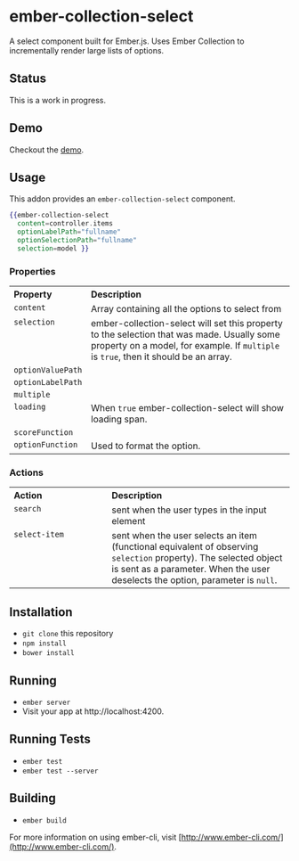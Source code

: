 # ember-collection-select

A select component built for Ember.js. Uses Ember Collection to incrementally render large lists of options.

## Status

This is a work in progress.  


## Demo

Checkout the [demo](http://arenoir.github.io/ember-collection-select/).



## Usage

This addon provides an `ember-collection-select` component.

```handlebars
{{ember-collection-select
  content=controller.items
  optionLabelPath="fullname"
  optionSelectionPath="fullname"
  selection=model }}
```

### Properties

<table width="100%">
  <tr>
    <th valign="top" width="120px" align="left">Property</th>
    <th valign="top" align="left">Description</th>
  </tr>
  <tr>
    <td valign="top"><code>content</code></td>
    <td valign="top">Array containing all the options to select from</td>
  </tr>
  <tr>
    <td valign="top"><code>selection</code></td>
    <td valign="top">ember-collection-select will set this property to the selection that was made. Usually some property on a model, for example. If <code>multiple</code> is <code>true</code>, then it should be an array.</td>
  </tr>
  <tr>
    <td valign="top"><code>optionValuePath</code></td>
    <td valign="top"></td>
  </tr>
  <tr>
    <td valign="top"><code>optionLabelPath</code></td>
    <td valign="top">
  </tr>
  <tr>
    <td valign="top"><code>multiple</code></td>
    <td valign="top"></td>
  </tr>
  <tr>
    <td valign="top"><code>loading</code></td>
    <td valign="top">When <code>true</code> ember-collection-select will show loading span.</td>
  </tr>
  <tr>
    <td valign="top">
      <code>scoreFunction</code>
    </td>
    <td valign="top"></td>
  </tr>
  <tr>
    <td valign="top">
      <code>optionFunction</code>
    </td>
    <td valign="top">Used to format the option.</td>
  </tr>
</table>


### Actions


<table width="100%">
  <tr>
    <th valign="top" width="160px" align="left">Action</th>
    <th valign="top" align="left">Description</th>
  </tr>
  <tr>
    <td valign="top"><code>search</code></td>
    <td valign="top">sent when the user types in the input element</tr>
  </tr>
  <tr>
    <td valign="top"><code>select-item</code></td>
    <td valign="top">sent when the user selects an item (functional equivalent of observing <code>selection</code> property). The selected object is sent as a parameter. When the user deselects the option, parameter is <code>null</code>.</tr>
  </tr>
</table>


## Installation

* `git clone` this repository
* `npm install`
* `bower install`

## Running

* `ember server`
* Visit your app at http://localhost:4200.

## Running Tests

* `ember test`
* `ember test --server`

## Building

* `ember build`

For more information on using ember-cli, visit [http://www.ember-cli.com/](http://www.ember-cli.com/).
